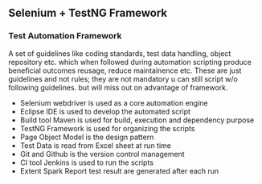 ## Selenium + TestNG Framework

### Test Automation Framework
A set of guidelines like coding standards, test data handling, object repository etc. which when followed during automation scripting produce beneficial outcomes reusage, reduce maintainence etc. 
These are just guidelines and not rules; they are not mandatory u can still script w/o following guidelines. but will miss out on advantage of framework.

- Selenium webdriver is used as a core automation engine
- Eclipse IDE is used to develop the automated script
- Build tool Maven is used for build, execution and dependency purpose
- TestNG Framework is used for organizing the scripts
- Page Object Model is the design pattern
- Test Data is read from Excel sheet at run time
- Git and Github is the version control management
- CI tool Jenkins is used to run the scripts
- Extent Spark Report test result are generated after each run
